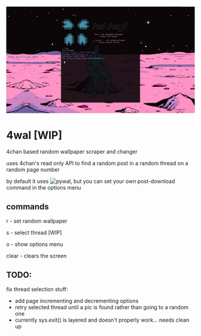 ![alt text](https://raw.githubusercontent.com/cyblily/4wal/master/img.png)

# 4wal [WIP]
4chan based random wallpaper scraper and changer

uses 4chan's read only API to find a random post in a random thread on a random page number

by default it uses ![pywal](https://github.com/dylanaraps/pywal/), but you can set your own post-download command in the options menu

## commands
r <board>  -  set random wallpaper

s <board>  -  select thread [WIP]

o          -  show options menu
  
clear      -  clears the screen
  
## TODO:
fix thread selection stuff:
  * add page incrementing and decrementing options
  * retry selected thread until a pic is found rather than going to a random one
* currently sys.exit() is layered and doesn't properly work... needs clean up
